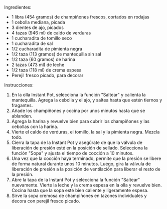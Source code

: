 Ingredientes:

- 1 libra (454 gramos) de champiñones frescos, cortados en rodajas
- 1 cebolla mediana, picada
- 3 dientes de ajo, picados
- 4 tazas (946 ml) de caldo de verduras
- 1 cucharadita de tomillo seco
- 1 cucharadita de sal
- 1/2 cucharadita de pimienta negra
- 1/2 taza (113 gramos) de mantequilla sin sal
- 1/2 taza (60 gramos) de harina
- 2 tazas (473 ml) de leche
- 1/2 taza (118 ml) de crema espesa
- Perejil fresco picado, para decorar

Instrucciones:

1. En la olla Instant Pot, selecciona la función "Saltear" y calienta la mantequilla. Agrega la cebolla y el ajo, y saltea hasta que estén tiernos y fragantes.
2. Añade los champiñones y cocina por unos minutos hasta que se ablanden.
3. Agrega la harina y revuelve bien para cubrir los champiñones y las cebollas con la harina.
4. Vierte el caldo de verduras, el tomillo, la sal y la pimienta negra. Mezcla todo.
5. Cierra la tapa de la Instant Pot y asegúrate de que la válvula de liberación de presión esté en la posición de sellado. Selecciona la función "Sopa" y ajusta el tiempo de cocción a 10 minutos.
6. Una vez que la cocción haya terminado, permite que la presión se libere de forma natural durante unos 10 minutos. Luego, gira la válvula de liberación de presión a la posición de ventilación para liberar el resto de la presión.
7. Abre la tapa de la Instant Pot y selecciona la función "Saltear" nuevamente. Vierte la leche y la crema espesa en la olla y revuelve bien. Cocina hasta que la sopa esté bien caliente y ligeramente espesa.
8. Sirve la sopa cremosa de champiñones en tazones individuales y decora con perejil fresco picado.